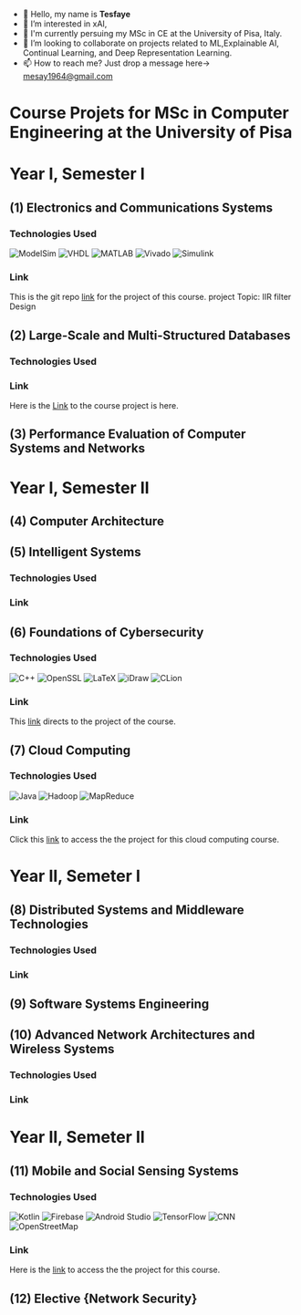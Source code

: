 - 👋 Hello, my name is **Tesfaye**
- 👀 I’m interested in xAI,
- 🌱 I'm currently persuing my MSc in CE at the University of Pisa, Italy.
- 💞️ I’m looking to collaborate on projects related to ML,Explainable AI, Continual Learning, and Deep Representation Learning.
- 📫 How to reach me? Just drop a message here-> mesay1964@gmail.com

<!---
LijTesfaye/LijTesfaye is a ✨ special ✨ repository because its `README.md` (this file) appears on your GitHub profile.
You can click the Preview link to take a look at your changes.
--->
# Course Projets for MSc in Computer Engineering at the University of Pisa
# Year I, Semester I
## (1) Electronics and Communications Systems
### Technologies Used
![ModelSim](https://img.shields.io/badge/ModelSim-007ACC.svg?logoColor=white)
![VHDL](https://img.shields.io/badge/VHDL-000080.svg?logoColor=white)
![MATLAB](https://img.shields.io/badge/MATLAB-0076A8.svg?logoColor=white)
![Vivado](https://img.shields.io/badge/Vivado-F68B1F.svg?logoColor=white)
![Simulink](https://img.shields.io/badge/Simulink-0076A8.svg?logoColor=white)

### Link 
This is the git repo [link](https://github.com/LijTesfaye/IIR-Filter-in-VHDL) for the project of this course.
project Topic: IIR filter Design

## (2) Large-Scale and Multi-Structured Databases
### Technologies Used

### Link 
Here is the [Link](https://github.com/LijTesfaye/UMDB_PROJECT_For_LargeScaleCourse) to the course project is here.

## (3) Performance Evaluation of Computer Systems and Networks	

# Year I, Semester II
## (4) Computer Architecture
## (5) Intelligent Systems	
### Technologies Used

### Link 
## (6) Foundations of Cybersecurity
### Technologies Used
![C++](https://img.shields.io/badge/C++-00599C.svg?logo=c%2B%2B&logoColor=white)
![OpenSSL](https://img.shields.io/badge/OpenSSL-721412.svg?logo=openssl&logoColor=white)
![LaTeX](https://img.shields.io/badge/LaTeX-008080.svg?logo=latex&logoColor=white)
![iDraw](https://img.shields.io/badge/iDraw-FF4500.svg?logoColor=white)
![CLion](https://img.shields.io/badge/CLion-000000.svg?logo=clion&logoColor=white)

### Link 
This [link](https://github.com/LijTesfaye/FoC_BBS_2024_Aquila_Group) directs to the project of the course.
## (7) Cloud Computing	
### Technologies Used
![Java](https://img.shields.io/badge/Java-007396.svg?logo=java&logoColor=white)
![Hadoop](https://img.shields.io/badge/Hadoop-66CCFF.svg?logo=apache-hadoop&logoColor=black)
![MapReduce](https://img.shields.io/badge/MapReduce-FF8C00.svg?logo=apache&logoColor=white)
### Link
Click this [link](https://github.com/LijTesfaye/kmeans_clustering_toretto_group) to access the  the project for this cloud computing course.
# Year II, Semeter I
## (8) Distributed Systems and Middleware Technologies	
### Technologies Used

### Link 

## (9) Software Systems Engineering	
## (10) Advanced Network Architectures and Wireless Systems	 
### Technologies Used

### Link 

# Year II, Semeter II
## (11) Mobile and Social Sensing Systems	
### Technologies Used
![Kotlin](https://img.shields.io/badge/Kotlin-%230095D5.svg?logo=kotlin&logoColor=white)
![Firebase](https://img.shields.io/badge/Firebase-%23039BE5.svg?logo=firebase)
![Android Studio](https://img.shields.io/badge/Android%20Studio-3DDC84.svg?logo=android-studio&logoColor=white)
![TensorFlow](https://img.shields.io/badge/TensorFlow-FF6F00.svg?logo=tensorflow&logoColor=white)
![CNN](https://img.shields.io/badge/CNN-2C2C2C.svg?logo=neural-network&logoColor=white)
![OpenStreetMap](https://img.shields.io/badge/OpenStreetMap-7EBC6F.svg?logo=openstreetmap&logoColor=white)
### Link 
Here is the [link](https://github.com/LijTesfaye/Emotion-Tracker) to access the  the project for this course.

## (12) Elective {Network Security}


